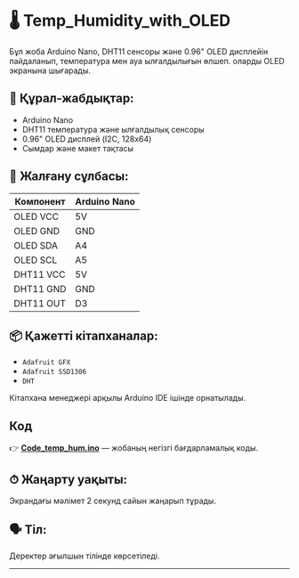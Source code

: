 # 🌡️ Temp_Humidity_with_OLED

Бұл жоба Arduino Nano, DHT11 сенсоры және 
0.96" OLED дисплейін пайдаланып, температура мен ауа ылғалдылығын өлшеп. оларды OLED экранына шығарады.

## 🧰 Құрал-жабдықтар:
- Arduino Nano
- DHT11 температура және ылғалдылық сенсоры
- 0.96" OLED дисплей (I2C, 128x64)
- Сымдар және макет тақтасы

## 🔌 Жалғану сұлбасы:

| Компонент | Arduino Nano |
|-----------|--------------|
| OLED VCC  | 5V           |
| OLED GND  | GND          |
| OLED SDA  | A4           |
| OLED SCL  | A5           |
| DHT11 VCC | 5V           |
| DHT11 GND | GND          |
| DHT11 OUT | D3           |

## 📦 Қажетті кітапханалар:
- `Adafruit GFX`
- `Adafruit SSD1306`
- `DHT`

Кітапхана менеджері арқылы Arduino IDE ішінде орнатылады.

## Код

👉 [**Code_temp_hum.ino**](Code_temp_hum.ino) — жобаның негізгі бағдарламалық коды.

## ⏱ Жаңарту уақыты:
Экрандағы мәлімет 2 секунд сайын жаңарып тұрады.

## 🗣 Тіл:
Деректер ағылшын тілінде көрсетіледі.

---
